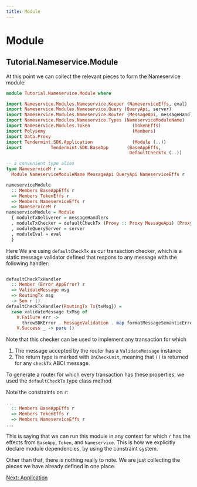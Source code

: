 ```yaml
---
title: Module
---
```


# Module

## Tutorial.Nameservice.Module

At this point we can collect the relevant pieces to form the Nameservice module:

~~~ haskell
module Tutorial.Nameservice.Module where

import Nameservice.Modules.Nameservice.Keeper (NameserviceEffs, eval)
import Nameservice.Modules.Nameservice.Query (QueryApi, server)
import Nameservice.Modules.Nameservice.Router (MessageApi, messageHandlers)
import Nameservice.Modules.Nameservice.Types (NameserviceModuleName)
import Nameservice.Modules.Token                (TokenEffs)
import Polysemy                                 (Members)
import Data.Proxy
import Tendermint.SDK.Application               (Module (..))
import           Tendermint.SDK.BaseApp       (BaseAppEffs,
                                               DefaultCheckTx (..))

-- a convenient type alias
type NameserviceM r =
  Module NameserviceModuleName MessageApi QueryApi NameserviceEffs r

nameserviceModule
  :: Members BaseAppEffs r
  => Members TokenEffs r
  => Members NameserviceEffs r
  => NameserviceM r
nameserviceModule = Module
  { moduleTxDeliverer = messageHandlers
  , moduleTxChecker = defaultCheckTx (Proxy :: Proxy MessageApi) (Proxy :: Proxy r)
  , moduleQueryServer = server
  , moduleEval = eval
  }

~~~

Here We are using `defaultCheckTx` as our transaction checker, which is a static message validator defined that respons to any message with the following handler:

~~~ haskell ignore

defaultCheckTxHandler
  :: Member (Error AppError) r
  => ValidateMessage msg
  => RoutingTx msg
  -> Sem r ()
defaultCheckTxHandler(RoutingTx Tx{txMsg}) =
  case validateMessage txMsg of
    V.Failure err ->
      throwSDKError . MessageValidation . map formatMessageSemanticError $ err
    V.Success _ -> pure ()

~~~

Note that this checker can be used to implement any transaction for which
1. The message accepted by the router has a `ValidateMessage` instance
2. The return type is marked with `OnCheckUnit`, meaning that `()` is returned for any `checkTx` ABCI message.

To generate a router for which every transaction has these properties, we used the `defaultCheckTx` type class method

Note the constraints on `r`:

~~~ haskell ignore
...
  :: Members BaseAppEffs r
  => Members TokenEffs r
  => Members NameserviceEffs r
...
~~~

This is saying that we can run this module in any context for which `r` has the effects from `BaseApp`, `Token`, and `Nameservice`. This is how we explicitly declare module dependencies, by using the constraint system.

Other than that, there is nothing really to note. We are just collecting the pieces we have already defined in one place.

[Next: Application](Application.md)
